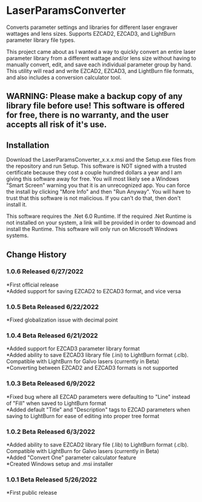 # LaserParamsConverter
Converts parameter settings and libraries for different laser engraver wattages and lens sizes. Supports EZCAD2, EZCAD3, and LightBurn parameter library file types.

This project came about as I wanted a way to quickly convert an entire laser parameter library from a different wattage and/or lens size without having to manually convert, edit, and save each individual parameter group by hand. This utility will read and write EZCAD2, EZCAD3, and LightBurn file formats, and also includes a conversion calculator tool.

## WARNING: Please make a backup copy of any library file before use! This software is offered for free, there is no warranty, and the user accepts all risk of it's use.

## Installation  
Download the LaserParamsConverter_x.x.x.msi and the Setup.exe files from the repository and run Setup. This software is NOT signed with a trusted certificate because they cost a couple hundred dollars a year and I am giving this software away for free. You will most likely see a Windows "Smart Screen" warning you that it is an unrecognized app. You can force the install by clicking "More Info" and then "Run Anyway". You will have to trust that this software is not malicious. If you can't do that, then don't install it.

This software requires the .Net 6.0 Runtime. If the required .Net Runtime is not installed on your system, a link will be provided in order to downoad and install the Runtime. This software will only run on Microsoft Windows systems.

## Change History

### 1.0.6 Released 6/27/2022  
*First official release  
*Added support for saving EZCAD2 to EZCAD3 format, and vice versa  

### 1.0.5 Beta Released 6/22/2022  
*Fixed globalization issue with decimal point  

### 1.0.4 Beta Released 6/21/2022  
*Added support for EZCAD3 parameter library format  
*Added ability to save EZCAD3 library file (.ini) to LightBurn format (.clb). Compatible with LightBurn for Galvo lasers (currently in Beta)  
*Converting between EZCAD2 and EZCAD3 formats is not supported  

### 1.0.3 Beta Released 6/9/2022  
*Fixed bug where all EZCAD parameters were defaulting to "Line" instead of "Fill" when saved to LightBurn format  
*Added default "Title" and "Description" tags to EZCAD parameters when saving to LightBurn for ease of editing into proper tree format  

### 1.0.2 Beta Released 6/3/2022  
*Added ability to save EZCAD2 library file (.lib) to LightBurn format (.clb). Compatible with LightBurn for Galvo lasers (currently in Beta)  
*Added "Convert One" parameter calculator feature  
*Created Windows setup and .msi installer  

### 1.0.1 Beta Released 5/26/2022  
*First public release  
